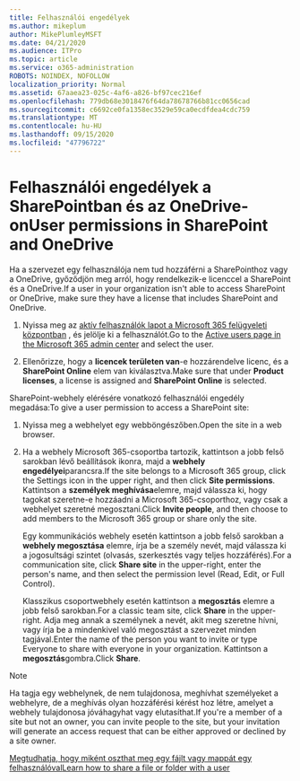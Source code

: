 ```yaml
---
title: Felhasználói engedélyek
ms.author: mikeplum
author: MikePlumleyMSFT
ms.date: 04/21/2020
ms.audience: ITPro
ms.topic: article
ms.service: o365-administration
ROBOTS: NOINDEX, NOFOLLOW
localization_priority: Normal
ms.assetid: 67aaea23-025c-4af6-a826-bf97cec216ef
ms.openlocfilehash: 779db68e3018476f64da78678766b81cc0656cad
ms.sourcegitcommit: c6692ce0fa1358ec3529e59ca0ecdfdea4cdc759
ms.translationtype: MT
ms.contentlocale: hu-HU
ms.lasthandoff: 09/15/2020
ms.locfileid: "47796722"
---
```

# <a name="user-permissions-in-sharepoint-and-onedrive"></a><span data-ttu-id="2299e-102">Felhasználói engedélyek a SharePointban és az OneDrive-on</span><span class="sxs-lookup"><span data-stu-id="2299e-102">User permissions in SharePoint and OneDrive</span></span>

<span data-ttu-id="2299e-103">Ha a szervezet egy felhasználója nem tud hozzáférni a SharePointhoz vagy a OneDrive, győződjön meg arról, hogy rendelkezik-e licenccel a SharePoint és a OneDrive.</span><span class="sxs-lookup"><span data-stu-id="2299e-103">If a user in your organization isn't able to access SharePoint or OneDrive, make sure they have a license that includes SharePoint and OneDrive.</span></span> 
  
1. <span data-ttu-id="2299e-104">Nyissa meg az [aktív felhasználók lapot a Microsoft 365 felügyeleti központban](https://portal.office.com/adminportal/home#/users) , és jelölje ki a felhasználót.</span><span class="sxs-lookup"><span data-stu-id="2299e-104">Go to the [Active users page in the Microsoft 365 admin center](https://portal.office.com/adminportal/home#/users) and select the user.</span></span> 
    
2. <span data-ttu-id="2299e-105">Ellenőrizze, hogy a **licencek területen van**-e hozzárendelve licenc, és a **SharePoint Online** elem van kiválasztva.</span><span class="sxs-lookup"><span data-stu-id="2299e-105">Make sure that under **Product licenses**, a license is assigned and **SharePoint Online** is selected.</span></span> 
    
 <span data-ttu-id="2299e-106">SharePoint-webhely elérésére vonatkozó felhasználói engedély megadása:</span><span class="sxs-lookup"><span data-stu-id="2299e-106">To give a user permission to access a SharePoint site:</span></span> 
  
1. <span data-ttu-id="2299e-107">Nyissa meg a webhelyet egy webböngészőben.</span><span class="sxs-lookup"><span data-stu-id="2299e-107">Open the site in a web browser.</span></span>
    
2. <span data-ttu-id="2299e-108">Ha a webhely Microsoft 365-csoportba tartozik, kattintson a jobb felső sarokban lévő beállítások ikonra, majd a **webhely engedélyei**parancsra.</span><span class="sxs-lookup"><span data-stu-id="2299e-108">If the site belongs to a Microsoft 365 group, click the Settings icon in the upper right, and then click **Site permissions**.</span></span> <span data-ttu-id="2299e-109">Kattintson a **személyek meghívása**elemre, majd válassza ki, hogy tagokat szeretne-e hozzáadni a Microsoft 365-csoporthoz, vagy csak a webhelyet szeretné megosztani.</span><span class="sxs-lookup"><span data-stu-id="2299e-109">Click **Invite people**, and then choose to add members to the Microsoft 365 group or share only the site.</span></span> 
    
    <span data-ttu-id="2299e-110">Egy kommunikációs webhely esetén kattintson a jobb felső sarokban a **webhely megosztása** elemre, írja be a személy nevét, majd válassza ki a jogosultsági szintet (olvasás, szerkesztés vagy teljes hozzáférés).</span><span class="sxs-lookup"><span data-stu-id="2299e-110">For a communication site, click **Share site** in the upper-right, enter the person's name, and then select the permission level (Read, Edit, or Full Control).</span></span> 
    
    <span data-ttu-id="2299e-111">Klasszikus csoportwebhely esetén kattintson a **megosztás** elemre a jobb felső sarokban.</span><span class="sxs-lookup"><span data-stu-id="2299e-111">For a classic team site, click **Share** in the upper-right.</span></span> <span data-ttu-id="2299e-112">Adja meg annak a személynek a nevét, akit meg szeretne hívni, vagy írja be a mindenkivel való megosztást a szervezet minden tagjával.</span><span class="sxs-lookup"><span data-stu-id="2299e-112">Enter the name of the person you want to invite or type Everyone to share with everyone in your organization.</span></span> <span data-ttu-id="2299e-113">Kattintson a **megosztás**gombra.</span><span class="sxs-lookup"><span data-stu-id="2299e-113">Click **Share**.</span></span>
    
> [!NOTE]
> <span data-ttu-id="2299e-114">Ha tagja egy webhelynek, de nem tulajdonosa, meghívhat személyeket a webhelyre, de a meghívás olyan hozzáférési kérést hoz létre, amelyet a webhely tulajdonosa jóváhagyhat vagy elutasíthat.</span><span class="sxs-lookup"><span data-stu-id="2299e-114">If you're a member of a site but not an owner, you can invite people to the site, but your invitation will generate an access request that can be either approved or declined by a site owner.</span></span> 
  
[<span data-ttu-id="2299e-115">Megtudhatja, hogy miként oszthat meg egy fájlt vagy mappát egy felhasználóval</span><span class="sxs-lookup"><span data-stu-id="2299e-115">Learn how to share a file or folder with a user</span></span>](https://go.microsoft.com/fwlink/?linkid=533408)
  

